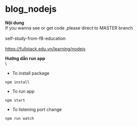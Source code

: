 # blog_nodejs

**Nội dung** \
If you wanna see or get code ,please direct to MASTER branch \
 \
self-study-from-f8-education \
 \
 <https://fullstack.edu.vn/learning/nodejs> 

**Hướng dẫn run app** \
 \
 -   To install package

```
npm install
```
 -   To run app

```
npm start
```
 -   To listening port change

```
npm run watch
```
 
